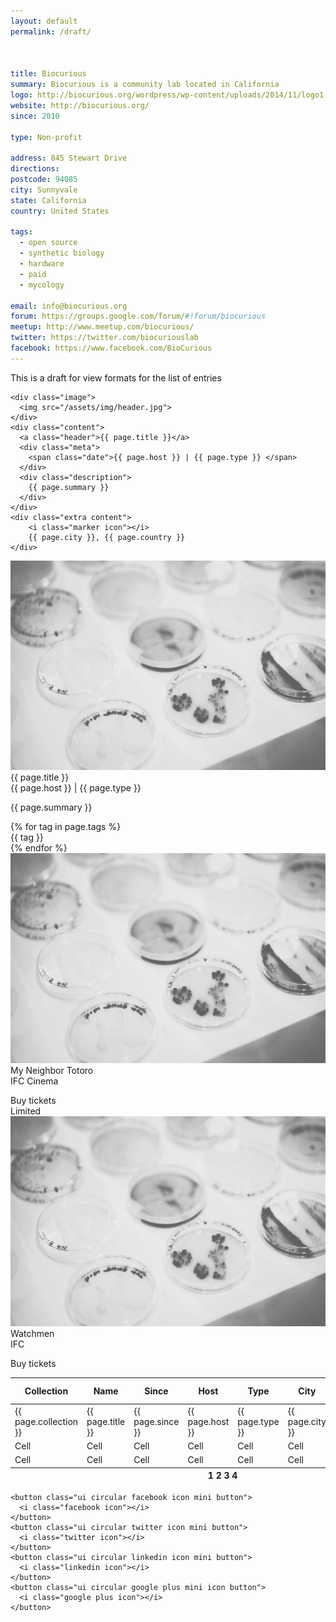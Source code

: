```yaml
---
layout: default
permalink: /draft/



title: Biocurious
summary: Biocurious is a community lab located in California
logo: http://biocurious.org/wordpress/wp-content/uploads/2014/11/logo1.png
website: http://biocurious.org/
since: 2010

type: Non-profit

address: 845 Stewart Drive
directions:
postcode: 94085
city: Sunnyvale
state: California
country: United States

tags:
  - open source
  - synthetic biology
  - hardware
  - paid
  - mycology

email: info@biocurious.org
forum: https://groups.google.com/forum/#!forum/biocurious
meetup: http://www.meetup.com/biocurious/
twitter: https://twitter.com/biocuriouslab
facebook: https://www.facebook.com/BioCurious
---
```

<div class="ui container">

This is a draft for view formats for the list of entries

<!-- Card -->
  <div class="ui card">

    <div class="image">
      <img src="/assets/img/header.jpg">
    </div>
    <div class="content">
      <a class="header">{{ page.title }}</a>
      <div class="meta">
        <span class="date">{{ page.host }} | {{ page.type }} </span>
      </div>
      <div class="description">
        {{ page.summary }}
      </div>
    </div>
    <div class="extra content">
        <i class="marker icon"></i>
        {{ page.city }}, {{ page.country }}
    </div>
  </div> <!-- close card -->


  <div class="ui divided items">
    <div class="item">
      <div class="image">
        <img src="/assets/img/header.jpg">
      </div>
      <div class="content">
        <a class="header">{{ page.title }}</a>
        <div class="meta">
          <span class="cinema"> {{ page.host }} | {{ page.type }} </span>
        </div>
        <div class="description">
          <p>{{ page.summary }}</p>
        </div>
        <div class="extra">
        {% for tag in page.tags %}
        <div class="ui tiny label">{{ tag }}</div>
        {% endfor %}
        </div>
      </div>
    </div>
    <div class="item">
      <div class="image">
        <img src="/assets/img/header.jpg">
      </div>
      <div class="content">
        <a class="header">My Neighbor Totoro</a>
        <div class="meta">
          <span class="cinema">IFC Cinema</span>
        </div>
        <div class="description">
          <p></p>
        </div>
        <div class="extra">
          <div class="ui right floated primary button">
            Buy tickets
            <i class="right chevron icon"></i>
          </div>
          <div class="ui label">Limited</div>
        </div>
        </div>
        </div>
    <div class="item">
      <div class="image">
        <img src="/assets/img/header.jpg">
      </div>
      <div class="content">
        <a class="header">Watchmen</a>
        <div class="meta">
          <span class="cinema">IFC</span>
        </div>
        <div class="description">
          <p></p>
        </div>
        <div class="extra">
          <div class="ui right floated primary button">
            Buy tickets
            <i class="right chevron icon"></i>
          </div>
        </div>
      </div>
    </div>
  </div>


  <table class="ui selectable sortable celled table">
  <thead>
    <tr>
    <th data-vivaldi-spatnav-clickable="1">Collection</th>
    <th data-vivaldi-spatnav-clickable="1">Name</th>
    <th data-vivaldi-spatnav-clickable="1">Since</th>
    <th data-vivaldi-spatnav-clickable="1">Host</th>
    <th data-vivaldi-spatnav-clickable="1">Type</th>
    <th data-vivaldi-spatnav-clickable="1">City</th>
    <th data-vivaldi-spatnav-clickable="1">Country</th>
    <th data-vivaldi-spatnav-clickable="1">Latest commit</th>
  </tr></thead>
  <tbody>
    <tr>
      <td>{{ page.collection }}</td>
      <td>{{ page.title }}</td>
      <td>{{ page.since }}</td>
      <td>{{ page.host }}</td>
      <td>{{ page.type }}</td>
      <td>{{ page.city }}</td>
      <td>{{ page.country }}</td>
      <td>09 Nov 2016</td>
    </tr>
    <tr>
      <td>Cell</td>
      <td>Cell</td>
      <td>Cell</td>
      <td>Cell</td>
      <td>Cell</td>
      <td>Cell</td>
      <td>Cell</td>
      <td>Cell</td>
    </tr>
    <tr>
    <td>Cell</td>
    <td>Cell</td>
    <td>Cell</td>
    <td>Cell</td>
    <td>Cell</td>
    <td>Cell</td>
    <td>Cell</td>
    <td>Cell</td>
    </tr>
  </tbody>
  <tfoot>
    <tr><th colspan="8">
      <div class="ui right floated pagination menu">
        <a class="icon item">
          <i class="left chevron icon"></i>
        </a>
        <a class="item">1</a>
        <a class="item">2</a>
        <a class="item">3</a>
        <a class="item">4</a>
        <a class="icon item">
          <i class="right chevron icon"></i>
        </a>
      </div>
    </th>
  </tr></tfoot>
</table>


    <button class="ui circular facebook icon mini button">
      <i class="facebook icon"></i>
    </button>
    <button class="ui circular twitter icon mini button">
      <i class="twitter icon"></i>
    </button>
    <button class="ui circular linkedin icon mini button">
      <i class="linkedin icon"></i>
    </button>
    <button class="ui circular google plus mini icon button">
      <i class="google plus icon"></i>
    </button>

</div>
